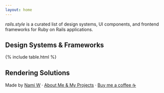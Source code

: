 ```yaml
---
layout: home
---
```


<style>
  {% include assets/main.css %}
</style>

_rails.style_ is a curated list of design systems, UI components, and frontend frameworks for Ruby on Rails applications.

<!-- TODO desc -->

## Design Systems & Frameworks

<!-- TODO component libraries -->

<!-- view component -->
<!-- phlex -->
<!-- cells -->
<!-- draper -->

{% include table.html %}

## Rendering Solutions

<footer>

Made by [Nami W](https://nami.land) · [About Me & My Projects](https://nami.land/about) · [Buy me a coffee ☕️](https://buymeacoffee.com/namiw)

</footer>

<script defer src="https://cdn.jsdelivr.net/npm/alpinejs@3.x.x/dist/cdn.min.js"></script>
<script defer>
  {% include assets/main.js %}
</script>
